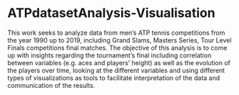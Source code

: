 # ATPdatasetAnalysis-Visualisation
This work seeks to analyze data from men’s ATP tennis competitions from the year 1990 up to 2019, including Grand Slams, Masters Series, Tour Level Finals competitions final matches.  The objective of this analysis is to come up with insights regarding the tournament’s final including correlation between variables (e.g. aces and players’ height) as well as the evolution of the players over time, looking at the different variables and using different types of visualizations as tools to facilitate interpretation of the data and communication of the results.
